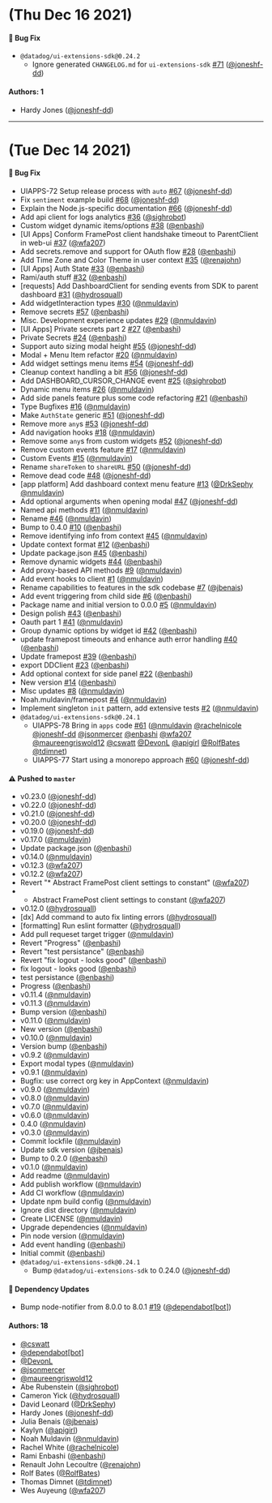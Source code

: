# (Thu Dec 16 2021)

#### 🐛 Bug Fix

- `@datadog/ui-extensions-sdk@0.24.2`
  - Ignore generated `CHANGELOG.md` for  `ui-extensions-sdk` [#71](https://github.com/DataDog/apps/pull/71) ([@joneshf-dd](https://github.com/joneshf-dd))

#### Authors: 1

- Hardy Jones ([@joneshf-dd](https://github.com/joneshf-dd))

---

# (Tue Dec 14 2021)

#### 🐛 Bug Fix

- UIAPPS-72 Setup release process with `auto` [#67](https://github.com/DataDog/apps/pull/67) ([@joneshf-dd](https://github.com/joneshf-dd))
- Fix `sentiment` example build [#68](https://github.com/DataDog/apps/pull/68) ([@joneshf-dd](https://github.com/joneshf-dd))
- Explain the Node.js-specific documentation [#66](https://github.com/DataDog/apps/pull/66) ([@joneshf-dd](https://github.com/joneshf-dd))
- Add api client for logs analytics [#36](https://github.com/DataDog/apps/pull/36) ([@sighrobot](https://github.com/sighrobot))
- Custom widget dynamic items/options [#38](https://github.com/DataDog/apps/pull/38) ([@enbashi](https://github.com/enbashi))
- [UI Apps] Conform FramePost client handshake timeout to ParentClient in web-ui [#37](https://github.com/DataDog/apps/pull/37) ([@wfa207](https://github.com/wfa207))
- Add secrets.remove and support for OAuth flow [#28](https://github.com/DataDog/apps/pull/28) ([@enbashi](https://github.com/enbashi))
- Add Time Zone and Color Theme in user context [#35](https://github.com/DataDog/apps/pull/35) ([@renajohn](https://github.com/renajohn))
- [UI Apps] Auth State [#33](https://github.com/DataDog/apps/pull/33) ([@enbashi](https://github.com/enbashi))
- Rami/auth stuff [#32](https://github.com/DataDog/apps/pull/32) ([@enbashi](https://github.com/enbashi))
- [requests] Add DashboardClient for sending events from SDK to parent dashboard [#31](https://github.com/DataDog/apps/pull/31) ([@hydrosquall](https://github.com/hydrosquall))
- Add widgetInteraction types [#30](https://github.com/DataDog/apps/pull/30) ([@nmuldavin](https://github.com/nmuldavin))
- Remove secrets [#57](https://github.com/DataDog/apps/pull/57) ([@enbashi](https://github.com/enbashi))
- Misc. Development experience updates [#29](https://github.com/DataDog/apps/pull/29) ([@nmuldavin](https://github.com/nmuldavin))
- [UI Apps] Private secrets part 2 [#27](https://github.com/DataDog/apps/pull/27) ([@enbashi](https://github.com/enbashi))
- Private Secrets [#24](https://github.com/DataDog/apps/pull/24) ([@enbashi](https://github.com/enbashi))
- Support auto sizing modal height [#55](https://github.com/DataDog/apps/pull/55) ([@joneshf-dd](https://github.com/joneshf-dd))
- Modal + Menu Item refactor [#20](https://github.com/DataDog/apps/pull/20) ([@nmuldavin](https://github.com/nmuldavin))
- Add widget settings menu items [#54](https://github.com/DataDog/apps/pull/54) ([@joneshf-dd](https://github.com/joneshf-dd))
- Cleanup context handling a bit [#56](https://github.com/DataDog/apps/pull/56) ([@joneshf-dd](https://github.com/joneshf-dd))
- Add DASHBOARD_CURSOR_CHANGE event [#25](https://github.com/DataDog/apps/pull/25) ([@sighrobot](https://github.com/sighrobot))
- Dynamic menu items [#26](https://github.com/DataDog/apps/pull/26) ([@nmuldavin](https://github.com/nmuldavin))
- Add side panels feature plus some code refactoring [#21](https://github.com/DataDog/apps/pull/21) ([@enbashi](https://github.com/enbashi))
- Type Bugfixes [#16](https://github.com/DataDog/apps/pull/16) ([@nmuldavin](https://github.com/nmuldavin))
- Make `AuthState` generic [#51](https://github.com/DataDog/apps/pull/51) ([@joneshf-dd](https://github.com/joneshf-dd))
- Remove more `any`s [#53](https://github.com/DataDog/apps/pull/53) ([@joneshf-dd](https://github.com/joneshf-dd))
- Add navigation hooks [#18](https://github.com/DataDog/apps/pull/18) ([@nmuldavin](https://github.com/nmuldavin))
- Remove some `any`s from custom widgets [#52](https://github.com/DataDog/apps/pull/52) ([@joneshf-dd](https://github.com/joneshf-dd))
- Remove custom events feature [#17](https://github.com/DataDog/apps/pull/17) ([@nmuldavin](https://github.com/nmuldavin))
- Custom Events [#15](https://github.com/DataDog/apps/pull/15) ([@nmuldavin](https://github.com/nmuldavin))
- Rename `shareToken` to `shareURL` [#50](https://github.com/DataDog/apps/pull/50) ([@joneshf-dd](https://github.com/joneshf-dd))
- Remove dead code [#48](https://github.com/DataDog/apps/pull/48) ([@joneshf-dd](https://github.com/joneshf-dd))
- [app platform] Add dashboard context menu feature [#13](https://github.com/DataDog/apps/pull/13) ([@DrkSephy](https://github.com/DrkSephy) [@nmuldavin](https://github.com/nmuldavin))
- Add optional arguments when opening modal [#47](https://github.com/DataDog/apps/pull/47) ([@joneshf-dd](https://github.com/joneshf-dd))
- Named api methods [#11](https://github.com/DataDog/apps/pull/11) ([@nmuldavin](https://github.com/nmuldavin))
- Rename [#46](https://github.com/DataDog/apps/pull/46) ([@nmuldavin](https://github.com/nmuldavin))
- Bump to 0.4.0 [#10](https://github.com/DataDog/apps/pull/10) ([@enbashi](https://github.com/enbashi))
- Remove identifying info from context [#45](https://github.com/DataDog/apps/pull/45) ([@nmuldavin](https://github.com/nmuldavin))
- Update context format [#12](https://github.com/DataDog/apps/pull/12) ([@enbashi](https://github.com/enbashi))
- Update package.json [#45](https://github.com/DataDog/apps/pull/45) ([@enbashi](https://github.com/enbashi))
- Remove dynamic widgets [#44](https://github.com/DataDog/apps/pull/44) ([@enbashi](https://github.com/enbashi))
- Add proxy-based API methods [#9](https://github.com/DataDog/apps/pull/9) ([@nmuldavin](https://github.com/nmuldavin))
- Add event hooks to client [#1](https://github.com/DataDog/apps/pull/1) ([@nmuldavin](https://github.com/nmuldavin))
- Rename capabilities to features in the sdk codebase [#7](https://github.com/DataDog/apps/pull/7) ([@jbenais](https://github.com/jbenais))
- Add event triggering from child side [#6](https://github.com/DataDog/apps/pull/6) ([@enbashi](https://github.com/enbashi))
- Package name and initial version to 0.0.0 [#5](https://github.com/DataDog/apps/pull/5) ([@nmuldavin](https://github.com/nmuldavin))
- Design polish [#43](https://github.com/DataDog/apps/pull/43) ([@enbashi](https://github.com/enbashi))
- Oauth part 1 [#41](https://github.com/DataDog/apps/pull/41) ([@nmuldavin](https://github.com/nmuldavin))
- Group dynamic options by widget id [#42](https://github.com/DataDog/apps/pull/42) ([@enbashi](https://github.com/enbashi))
- update framepost timeouts and enhance auth error handling [#40](https://github.com/DataDog/apps/pull/40) ([@enbashi](https://github.com/enbashi))
- Update framepost [#39](https://github.com/DataDog/apps/pull/39) ([@enbashi](https://github.com/enbashi))
- export DDClient [#23](https://github.com/DataDog/apps/pull/23) ([@enbashi](https://github.com/enbashi))
- Add optional context for side panel [#22](https://github.com/DataDog/apps/pull/22) ([@enbashi](https://github.com/enbashi))
- New version [#14](https://github.com/DataDog/apps/pull/14) ([@enbashi](https://github.com/enbashi))
- Misc updates [#8](https://github.com/DataDog/apps/pull/8) ([@nmuldavin](https://github.com/nmuldavin))
- Noah.muldavin/framepost [#4](https://github.com/DataDog/apps/pull/4) ([@nmuldavin](https://github.com/nmuldavin))
- Implement singleton `init` pattern, add extensive tests [#2](https://github.com/DataDog/apps/pull/2) ([@nmuldavin](https://github.com/nmuldavin))
- `@datadog/ui-extensions-sdk@0.24.1`
  - UIAPPS-78 Bring in `apps` code [#61](https://github.com/DataDog/apps/pull/61) ([@nmuldavin](https://github.com/nmuldavin) [@rachelnicole](https://github.com/rachelnicole) [@joneshf-dd](https://github.com/joneshf-dd) [@jsonmercer](https://github.com/jsonmercer) [@enbashi](https://github.com/enbashi) [@wfa207](https://github.com/wfa207) [@maureengriswold12](https://github.com/maureengriswold12) [@cswatt](https://github.com/cswatt) [@DevonL](https://github.com/DevonL) [@apigirl](https://github.com/apigirl) [@RolfBates](https://github.com/RolfBates) [@tdimnet](https://github.com/tdimnet))
  - UIAPPS-77 Start using a monorepo approach [#60](https://github.com/DataDog/apps/pull/60) ([@joneshf-dd](https://github.com/joneshf-dd))

#### ⚠️ Pushed to `master`

- v0.23.0 ([@joneshf-dd](https://github.com/joneshf-dd))
- v0.22.0 ([@joneshf-dd](https://github.com/joneshf-dd))
- v0.21.0 ([@joneshf-dd](https://github.com/joneshf-dd))
- v0.20.0 ([@joneshf-dd](https://github.com/joneshf-dd))
- v0.19.0 ([@joneshf-dd](https://github.com/joneshf-dd))
- v0.17.0 ([@nmuldavin](https://github.com/nmuldavin))
- Update package.json ([@enbashi](https://github.com/enbashi))
- v0.14.0 ([@nmuldavin](https://github.com/nmuldavin))
- v0.12.3 ([@wfa207](https://github.com/wfa207))
- v0.12.2 ([@wfa207](https://github.com/wfa207))
- Revert "* Abstract FramePost client settings to constant" ([@wfa207](https://github.com/wfa207))
- * Abstract FramePost client settings to constant ([@wfa207](https://github.com/wfa207))
- v0.12.0 ([@hydrosquall](https://github.com/hydrosquall))
- [dx] Add command to auto fix linting errors ([@hydrosquall](https://github.com/hydrosquall))
- [formatting] Run eslint formatter ([@hydrosquall](https://github.com/hydrosquall))
- Add pull requeset target trigger ([@nmuldavin](https://github.com/nmuldavin))
- Revert "Progress" ([@enbashi](https://github.com/enbashi))
- Revert "test persistance" ([@enbashi](https://github.com/enbashi))
- Revert "fix logout - looks good" ([@enbashi](https://github.com/enbashi))
- fix logout - looks good ([@enbashi](https://github.com/enbashi))
- test persistance ([@enbashi](https://github.com/enbashi))
- Progress ([@enbashi](https://github.com/enbashi))
- v0.11.4 ([@nmuldavin](https://github.com/nmuldavin))
- v0.11.3 ([@nmuldavin](https://github.com/nmuldavin))
- Bump version ([@enbashi](https://github.com/enbashi))
- v0.11.0 ([@nmuldavin](https://github.com/nmuldavin))
- New version ([@enbashi](https://github.com/enbashi))
- v0.10.0 ([@nmuldavin](https://github.com/nmuldavin))
- Version bump ([@enbashi](https://github.com/enbashi))
- v0.9.2 ([@nmuldavin](https://github.com/nmuldavin))
- Export modal types ([@nmuldavin](https://github.com/nmuldavin))
- v0.9.1 ([@nmuldavin](https://github.com/nmuldavin))
- Bugfix: use correct org key in AppContext ([@nmuldavin](https://github.com/nmuldavin))
- v0.9.0 ([@nmuldavin](https://github.com/nmuldavin))
- v0.8.0 ([@nmuldavin](https://github.com/nmuldavin))
- v0.7.0 ([@nmuldavin](https://github.com/nmuldavin))
- v0.6.0 ([@nmuldavin](https://github.com/nmuldavin))
- 0.4.0 ([@nmuldavin](https://github.com/nmuldavin))
- v0.3.0 ([@nmuldavin](https://github.com/nmuldavin))
- Commit lockfile ([@nmuldavin](https://github.com/nmuldavin))
- Update sdk version ([@jbenais](https://github.com/jbenais))
- Bump to 0.2.0 ([@enbashi](https://github.com/enbashi))
- v0.1.0 ([@nmuldavin](https://github.com/nmuldavin))
- Add readme ([@nmuldavin](https://github.com/nmuldavin))
- Add publish workflow ([@nmuldavin](https://github.com/nmuldavin))
- Add CI workflow ([@nmuldavin](https://github.com/nmuldavin))
- Update npm build config ([@nmuldavin](https://github.com/nmuldavin))
- Ignore dist directory ([@nmuldavin](https://github.com/nmuldavin))
- Create LICENSE ([@nmuldavin](https://github.com/nmuldavin))
- Upgrade dependencies ([@nmuldavin](https://github.com/nmuldavin))
- Pin node version ([@nmuldavin](https://github.com/nmuldavin))
- Add event handling ([@enbashi](https://github.com/enbashi))
- Initial commit ([@enbashi](https://github.com/enbashi))
- `@datadog/ui-extensions-sdk@0.24.1`
  - Bump `@datadog/ui-extensions-sdk` to 0.24.0 ([@joneshf-dd](https://github.com/joneshf-dd))

#### 🔩 Dependency Updates

- Bump node-notifier from 8.0.0 to 8.0.1 [#19](https://github.com/DataDog/apps/pull/19) ([@dependabot[bot]](https://github.com/dependabot[bot]))

#### Authors: 18

- [@cswatt](https://github.com/cswatt)
- [@dependabot[bot]](https://github.com/dependabot[bot])
- [@DevonL](https://github.com/DevonL)
- [@jsonmercer](https://github.com/jsonmercer)
- [@maureengriswold12](https://github.com/maureengriswold12)
- Abe Rubenstein ([@sighrobot](https://github.com/sighrobot))
- Cameron Yick ([@hydrosquall](https://github.com/hydrosquall))
- David Leonard ([@DrkSephy](https://github.com/DrkSephy))
- Hardy Jones ([@joneshf-dd](https://github.com/joneshf-dd))
- Julia Benais ([@jbenais](https://github.com/jbenais))
- Kaylyn ([@apigirl](https://github.com/apigirl))
- Noah Muldavin ([@nmuldavin](https://github.com/nmuldavin))
- Rachel White ([@rachelnicole](https://github.com/rachelnicole))
- Rami Enbashi ([@enbashi](https://github.com/enbashi))
- Renault John Lecoultre ([@renajohn](https://github.com/renajohn))
- Rolf Bates ([@RolfBates](https://github.com/RolfBates))
- Thomas Dimnet ([@tdimnet](https://github.com/tdimnet))
- Wes Auyeung ([@wfa207](https://github.com/wfa207))
